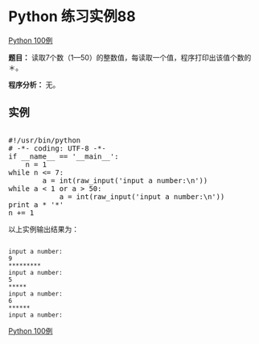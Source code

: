 Python 练习实例88
=============

 [Python 100例](python-100-examples.md)


 **题目：** 读取7个数（1—50）的整数值，每读取一个值，程序打印出该值个数的＊。

 **程序分析：** 无。

  实例
--

 <pre>

#!/usr/bin/python
# -*- coding: UTF-8 -*-
if __name__ == '__main__':
    n = 1
while n <= 7:
        a = int(raw_input('input a number:\n'))
while a < 1 or a > 50:
            a = int(raw_input('input a number:\n'))
print a * '*'
n += 1
</pre>

 以上实例输出结果为：


```

input a number:
9
*********
input a number:
5
*****
input a number:
6
******
input a number:

```

 [Python 100例](python-100-examples.md)
